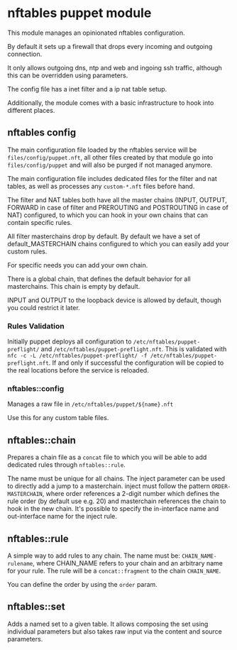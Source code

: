 # nftables puppet module

This module manages an opinionated nftables configuration.

By default it sets up a firewall that drops every incoming
and outgoing connection.

It only allows outgoing dns, ntp and web and ingoing ssh
traffic, although this can be overridden using parameters.

The config file has a inet filter and a ip nat table setup.

Additionally, the module comes with a basic infrastructure
to hook into different places.

## nftables config

The main configuration file loaded by the nftables service
will be `files/config/puppet.nft`, all other files created
by that module go into `files/config/puppet` and will also
be purged if not managed anymore.

The main configuration file includes dedicated files for
the filter and nat tables, as well as processes any
`custom-*.nft` files before hand.

The filter and NAT tables both have all the master chains
(INPUT, OUTPUT, FORWARD in case of filter and PREROUTING
and POSTROUTING in case of NAT) configured, to which you
can hook in your own chains that can contain specific
rules.

All filter masterchains drop by default.
By default we have a set of default_MASTERCHAIN chains
configured to which you can easily add your custom rules.

For specific needs you can add your own chain.

There is a global chain, that defines the default behavior
for all masterchains. This chain is empty by default.

INPUT and OUTPUT to the loopback device is allowed by
default, though you could restrict it later.

### Rules Validation

Initially puppet deploys all configuration to
`/etc/nftables/puppet-preflight/` and
`/etc/nftables/puppet-preflight.nft`. This is validated with
`nfc -c -L /etc/nftables/puppet-preflight/ -f /etc/nftables/puppet-preflight.nft`.
If and only if successful the configuration will be copied to
the real locations before the service is reloaded.

### nftables::config

Manages a raw file in `/etc/nftables/puppet/${name}.nft`

Use this for any custom table files.

## nftables::chain

Prepares a chain file as a `concat` file to which you will
be able to add dedicated rules through `nftables::rule`.

The name must be unique for all chains. The inject
parameter can be used to directly add a jump to a
masterchain. inject must follow the pattern
`ORDER-MASTERCHAIN`, where order references a 2-digit
number which defines the rule order (by default use e.g. 20)
and masterchain references the chain to hook in the new
chain. It's possible to specify the in-interface name and
out-interface name for the inject rule.

## nftables::rule

A simple way to add rules to any chain. The name must be:
`CHAIN_NAME-rulename`, where CHAIN_NAME refers to your
chain and an arbitrary name for your rule.
The rule will be a `concat::fragment` to the chain
`CHAIN_NAME`.

You can define the order by using the `order` param.

## nftables::set

Adds a named set to a given table. It allows composing the
set using individual parameters but also takes raw input
via the content and source parameters.
